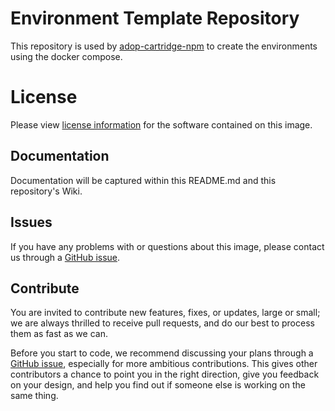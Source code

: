 # Environment Template Repository

This repository is used by [adop-cartridge-npm](https://github.com/victornc83/adop-cartridge-npm) to create the environments using the docker compose.

# License
Please view [license information](LICENSE.md) for the software contained on this image.

## Documentation
Documentation will be captured within this README.md and this repository's Wiki.

## Issues
If you have any problems with or questions about this image, please contact us through a [GitHub issue](https://github.com/victornc83/adop-cartridge-npm-environment-template/issues).

## Contribute
You are invited to contribute new features, fixes, or updates, large or small; we are always thrilled to receive pull requests, and do our best to process them as fast as we can.

Before you start to code, we recommend discussing your plans through a [GitHub issue](https://github.com/victornc83/adop-cartridge-npm-environment-template/issues), especially for more ambitious contributions. This gives other contributors a chance to point you in the right direction, give you feedback on your design, and help you find out if someone else is working on the same thing.
